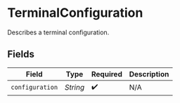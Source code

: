 # TerminalConfiguration

Describes a terminal configuration.


## Fields

| Field              | Type               | Required           | Description        |
| ------------------ | ------------------ | ------------------ | ------------------ |
| `configuration`    | *String*           | :heavy_check_mark: | N/A                |